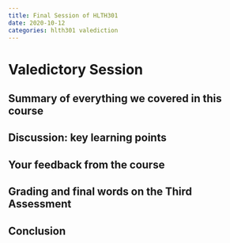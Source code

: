 ```yaml
---
title: Final Session of HLTH301
date: 2020-10-12
categories: hlth301 valediction
---
```

# Valedictory Session

## Summary of everything we covered in this course

## Discussion: key learning points

## Your feedback from the course

## Grading and final words on the Third Assessment

## Conclusion
